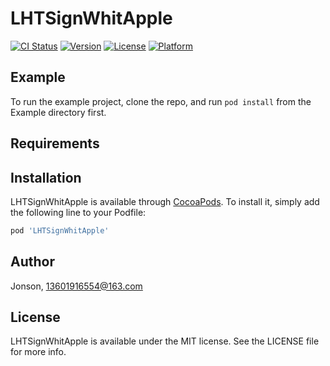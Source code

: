 # LHTSignWhitApple

[![CI Status](https://img.shields.io/travis/Jonson/LHTSignWhitApple.svg?style=flat)](https://travis-ci.org/Jonson/LHTSignWhitApple)
[![Version](https://img.shields.io/cocoapods/v/LHTSignWhitApple.svg?style=flat)](https://cocoapods.org/pods/LHTSignWhitApple)
[![License](https://img.shields.io/cocoapods/l/LHTSignWhitApple.svg?style=flat)](https://cocoapods.org/pods/LHTSignWhitApple)
[![Platform](https://img.shields.io/cocoapods/p/LHTSignWhitApple.svg?style=flat)](https://cocoapods.org/pods/LHTSignWhitApple)

## Example

To run the example project, clone the repo, and run `pod install` from the Example directory first.

## Requirements

## Installation

LHTSignWhitApple is available through [CocoaPods](https://cocoapods.org). To install
it, simply add the following line to your Podfile:

```ruby
pod 'LHTSignWhitApple'
```

## Author

Jonson, 13601916554@163.com

## License

LHTSignWhitApple is available under the MIT license. See the LICENSE file for more info.
